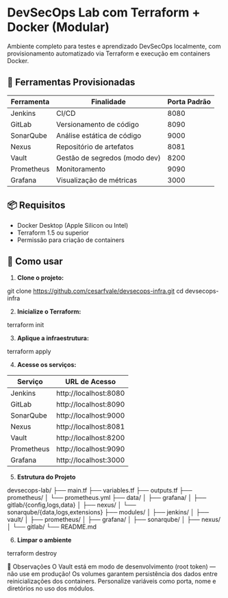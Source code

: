 # DevSecOps Lab com Terraform + Docker (Modular)

Ambiente completo para testes e aprendizado DevSecOps localmente, com provisionamento automatizado via Terraform e execução em containers Docker.

## 🚀 Ferramentas Provisionadas

| Ferramenta     | Finalidade                             | Porta Padrão |
|----------------|----------------------------------------|--------------|
| Jenkins        | CI/CD                                  | 8080         |
| GitLab         | Versionamento de código                | 8090         |
| SonarQube      | Análise estática de código             | 9000         |
| Nexus          | Repositório de artefatos               | 8081         |
| Vault          | Gestão de segredos (modo dev)          | 8200         |
| Prometheus     | Monitoramento                          | 9090         |
| Grafana        | Visualização de métricas               | 3000         |

## 📦 Requisitos

- Docker Desktop (Apple Silicon ou Intel)
- Terraform 1.5 ou superior
- Permissão para criação de containers

## 🔧 Como usar

1. **Clone o projeto:**

git clone https://github.com/cesarfvale/devsecops-infra.git
cd devsecops-infra

2. **Inicialize o Terraform:**

terraform init

3. **Aplique a infraestrutura:**

terraform apply

4. **Acesse os serviços:**

| Serviço    | URL de Acesso           |
| ---------- | ----------------------- |
| Jenkins    |  http://localhost:8080  |
| GitLab     |  http://localhost:8090  |
| SonarQube  |  http://localhost:9000  |
| Nexus      |  http://localhost:8081  |
| Vault      |  http://localhost:8200  |
| Prometheus |  http://localhost:9090  |
| Grafana    |  http://localhost:3000  |

5. **Estrutura do Projeto**

devsecops-lab/
├── main.tf
├── variables.tf
├── outputs.tf
├── prometheus/
│   └── prometheus.yml
├── data/
│   ├── grafana/
│   ├── gitlab/{config,logs,data}
│   ├── nexus/
│   └── sonarqube/{data,logs,extensions}
├── modules/
│   ├── jenkins/
│   ├── vault/
│   ├── prometheus/
│   ├── grafana/
│   ├── sonarqube/
│   ├── nexus/
│   └── gitlab/
└── README.md

6. **Limpar o ambiente**

terraform destroy

📌 Observações
O Vault está em modo de desenvolvimento (root token) — não use em produção!
Os volumes garantem persistência dos dados entre reinicializações dos containers.
Personalize variáveis como porta, nome e diretórios no uso dos módulos.